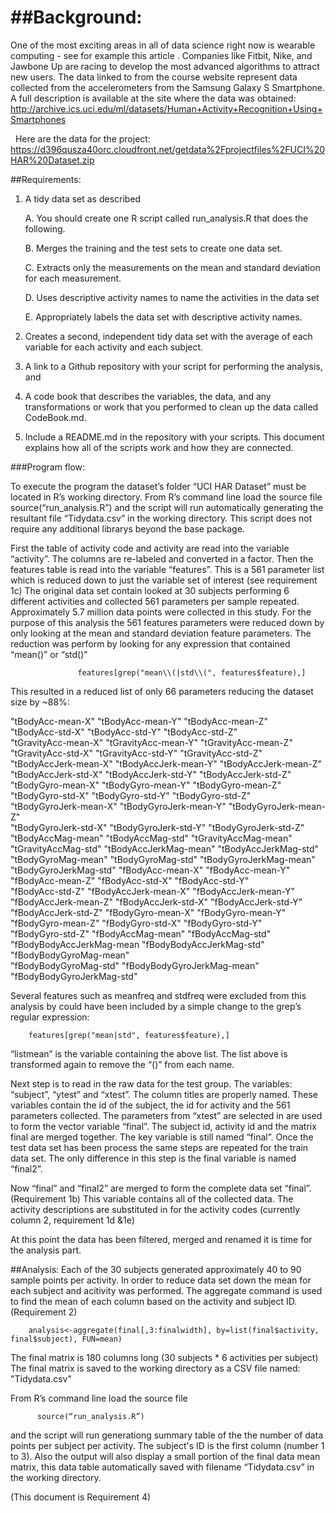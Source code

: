 ##Background:
=============
One of the most exciting areas in all of data science right now is wearable computing - see for example this article . Companies like Fitbit, Nike, and Jawbone Up are racing to develop the most advanced algorithms to attract new users. The data linked to from the course website represent data collected from the accelerometers from the Samsung Galaxy S Smartphone. A full description is available at the site where the data was obtained:
           http://archive.ics.uci.edu/ml/datasets/Human+Activity+Recognition+Using+Smartphones

   Here are the data for the project: 
             https://d396qusza40orc.cloudfront.net/getdata%2Fprojectfiles%2FUCI%20HAR%20Dataset.zip  

##Requirements:

1.  A tidy data set as described 

     A. You should create one R script called run_analysis.R that does the following. 

     B. Merges the training and the test sets to create one data set.

     C. Extracts only the measurements on the mean and standard deviation for each measurement. 

     D. Uses descriptive activity names to name the activities in the data set

     E. Appropriately labels the data set with descriptive activity names. 
2. Creates a second, independent tidy data set with the average of each variable for each activity and each subject.
3. A link to a Github repository with your script for performing the analysis, and 
4. A code book that describes the variables, the data, and any transformations or work that you performed to clean up the data called CodeBook.md. 
5. Include a README.md in the repository with your scripts. This document explains how all of the scripts work and how they are connected. 

###Program flow:

To execute the program the dataset’s folder “UCI HAR Dataset” must be located in R’s working directory.  From R’s command line load the source file source(“run_analysis.R”) and the script will run automatically generating the resultant file “Tidydata.csv” in the working directory.  This script does not require any additional librarys beyond the base package.

First the table of activity code and activity are read into the variable “activity”.  The columns are re-labeled and converted in a factor.
Then the features table is read into the variable “features”.  This is a 561 parameter list which is reduced down to just the variable set of interest (see requirement 1c) 
The original data set contain looked at 30 subjects performing 6 different activities and collected 561 parameters per sample repeated.  Approximately 5.7 million data points were collected in this study. For the purpose of this analysis the 561 features parameters were reduced down by only looking at the mean and standard deviation feature parameters.  The reduction was perform by looking for any expression that contained “mean()” or “std()”

                   features[grep("mean\\(|std\\(", features$feature),]

This resulted in a reduced list of only 66 parameters reducing the dataset size by ~88%:

"tBodyAcc-mean-X"         "tBodyAcc-mean-Y"           "tBodyAcc-mean-Z"         
"tBodyAcc-std-X"          "tBodyAcc-std-Y"            "tBodyAcc-std-Z"           
"tGravityAcc-mean-X"      "tGravityAcc-mean-Y"        "tGravityAcc-mean-Z"       
"tGravityAcc-std-X"       "tGravityAcc-std-Y"         "tGravityAcc-std-Z"        
"tBodyAccJerk-mean-X"     "tBodyAccJerk-mean-Y"       "tBodyAccJerk-mean-Z"      
"tBodyAccJerk-std-X"      "tBodyAccJerk-std-Y"        "tBodyAccJerk-std-Z"       
"tBodyGyro-mean-X"        "tBodyGyro-mean-Y"          "tBodyGyro-mean-Z"         
"tBodyGyro-std-X"         "tBodyGyro-std-Y"           "tBodyGyro-std-Z"          
"tBodyGyroJerk-mean-X"    "tBodyGyroJerk-mean-Y"      "tBodyGyroJerk-mean-Z"     
"tBodyGyroJerk-std-X"     "tBodyGyroJerk-std-Y"       "tBodyGyroJerk-std-Z"      
"tBodyAccMag-mean"        "tBodyAccMag-std"           "tGravityAccMag-mean"      
"tGravityAccMag-std"      "tBodyAccJerkMag-mean"      "tBodyAccJerkMag-std"      
"tBodyGyroMag-mean"       "tBodyGyroMag-std"          "tBodyGyroJerkMag-mean"    
"tBodyGyroJerkMag-std"    "fBodyAcc-mean-X"           "fBodyAcc-mean-Y"          
"fBodyAcc-mean-Z"         "fBodyAcc-std-X"            "fBodyAcc-std-Y"           
"fBodyAcc-std-Z"          "fBodyAccJerk-mean-X"       "fBodyAccJerk-mean-Y"      
"fBodyAccJerk-mean-Z"     "fBodyAccJerk-std-X"        "fBodyAccJerk-std-Y"       
"fBodyAccJerk-std-Z"      "fBodyGyro-mean-X"          "fBodyGyro-mean-Y"         
"fBodyGyro-mean-Z"        "fBodyGyro-std-X"           "fBodyGyro-std-Y"          
"fBodyGyro-std-Z"         "fBodyAccMag-mean"          "fBodyAccMag-std"          
"fBodyBodyAccJerkMag-mean "fBodyBodyAccJerkMag-std"   "fBodyBodyGyroMag-mean"    
"fBodyBodyGyroMag-std"    "fBodyBodyGyroJerkMag-mean" "fBodyBodyGyroJerkMag-std" 

Several features such as meanfreq and stdfreq were excluded from this analysis by could have been included by a simple change to the grep’s regular expression:

        features[grep("mean|std", features$feature),]     

“listmean”  is the variable containing the above list.   The list above is transformed again to remove the “()” from each name.

Next step is to read in the raw data for the test group.  The variables: “subject”, “ytest” and “xtest”.  The column titles are properly named.  These variables contain the id of the subject, the id for activity and the 561 parameters collected.  The parameters from “xtest” are selected in are used to form the vector variable “final”.  The subject id, activity id and the matrix final are merged together.  The key variable is still named “final”.
Once the test data set has been process the same steps are repeated for the train data set.  The only difference in this step is the final variable is named “final2”.

Now “final” and “final2” are merged to form the complete data set “final”.  (Requirement 1b) This variable contains all of the collected data.  The activity descriptions are substituted in for the activity codes (currently column 2, requirement 1d &1e)

At this point the data has been filtered, merged and renamed it is time for the analysis part.


##Analysis:
Each of the 30 subjects generated approximately 40 to 90 sample points per activity.  In order to reduce data set down the mean for each subject and acitivity was performed.  The aggregate command is used to find the mean of each column based on the activity and subject ID.  (Requirement 2)

        analysis<-aggregate(final[,3:finalwidth], by=list(final$activity, final$subject), FUN=mean)

The final matrix is 180 columns long (30 subjects * 6 activities per subject)
The final matrix is saved to the working directory as a CSV file named: "Tidydata.csv"


From R’s command line load the source file 

          source(“run_analysis.R”) 

and the script will run  generationg summary table of the the number of data points per subject per activity.  The subject's ID is the first column (number 1 to 3).  Also the output will also display a small portion of the final data mean matrix, this data table automatically saved with filename “Tidydata.csv” in the working directory.

(This document is Requirement 4)
